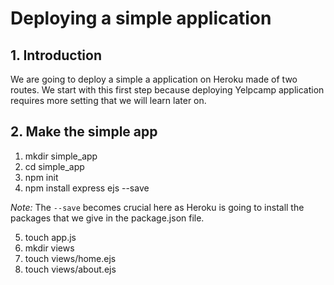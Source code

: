 # Deploying a simple application

## 1. Introduction

We are going to deploy a simple a application on Heroku made of two routes. We start with this first step because deploying Yelpcamp application requires more setting that we will learn later on.

## 2. Make the simple app

1. mkdir simple_app
2. cd simple_app
3. npm init
4. npm install express ejs --save

*Note:* The `--save` becomes crucial here as Heroku is going to install the packages that we give in the package.json file.

5. touch app.js
6. mkdir views
7. touch views/home.ejs
8. touch views/about.ejs
